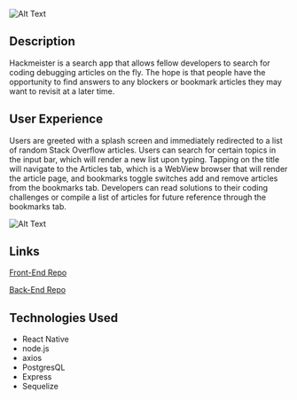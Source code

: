 ![Alt Text](https://i.imgur.com/kVfa5PR.png)

## Description
Hackmeister is a search app that allows fellow developers to search for coding debugging articles on the fly. The hope is that 
people have the opportunity to find answers to any blockers or bookmark articles they may want to revisit at a later time.

## User Experience
Users are greeted with a splash screen and immediately redirected to a list of random Stack Overflow articles. Users can search for certain topics in the input bar, which will render a new list upon typing. Tapping on the title will navigate to the Articles tab, which is a WebView browser that will render the article page, and bookmarks toggle switches add and remove articles from the bookmarks tab. Developers can read solutions to their coding challenges or compile a list of articles for future reference through the bookmarks tab.

![Alt Text](https://media.giphy.com/media/lq9fI5lDsigBho2Xap/giphy.gif)

## Links
[Front-End Repo](https://github.com/jkim3360/hackmeister)

[Back-End Repo](https://github.com/jkim3360/hackmeister-server)


## Technologies Used
  * React Native
  * node.js
  * axios
  * PostgresQL
  * Express
  * Sequelize
